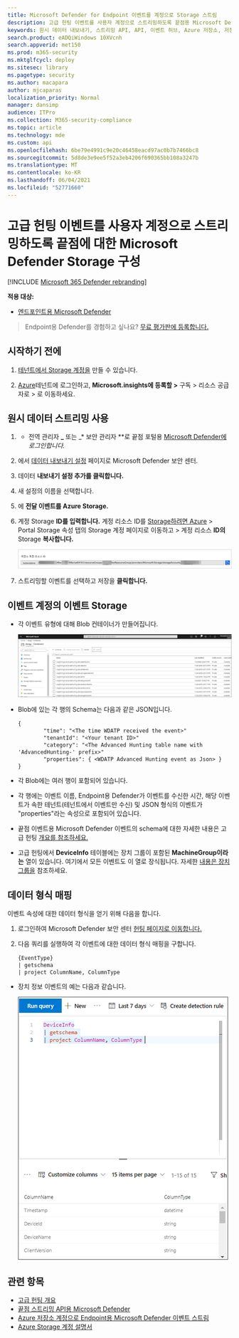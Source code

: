 ```yaml
---
title: Microsoft Defender for Endpoint 이벤트를 계정으로 Storage 스트림
description: 고급 헌팅 이벤트를 사용자 계정으로 스트리밍하도록 끝점용 Microsoft Defender를 Storage 대해 자세히 알아보습니다.
keywords: 원시 데이터 내보내기, 스트리밍 API, API, 이벤트 허브, Azure 저장소, 저장소 계정, 고급 헌팅, 원시 데이터 공유
search.product: eADQiWindows 10XVcnh
search.appverid: met150
ms.prod: m365-security
ms.mktglfcycl: deploy
ms.sitesec: library
ms.pagetype: security
ms.author: macapara
author: mjcaparas
localization_priority: Normal
manager: dansimp
audience: ITPro
ms.collection: M365-security-compliance
ms.topic: article
ms.technology: mde
ms.custom: api
ms.openlocfilehash: 6be79e4991c9e20c46458eacd97ac0b7b7466bc8
ms.sourcegitcommit: 5d8de3e9ee5f52a3eb4206f690365bb108a3247b
ms.translationtype: MT
ms.contentlocale: ko-KR
ms.lasthandoff: 06/04/2021
ms.locfileid: "52771660"
---
```

# <a name="configure-microsoft-defender-for-endpoint-to-stream-advanced-hunting-events-to-your-storage-account"></a>고급 헌팅 이벤트를 사용자 계정으로 스트리밍하도록 끝점에 대한 Microsoft Defender Storage 구성

[!INCLUDE [Microsoft 365 Defender rebranding](../../includes/microsoft-defender.md)]


**적용 대상:**
- [엔드포인트용 Microsoft Defender](https://go.microsoft.com/fwlink/?linkid=2154037)

> Endpoint용 Defender를 경험하고 싶나요? [무료 평가판에 등록합니다.](https://www.microsoft.com/microsoft-365/windows/microsoft-defender-atp?ocid=docs-wdatp-configuresiem-abovefoldlink) 

## <a name="before-you-begin"></a>시작하기 전에

1. [테넌트에서 Storage 계정을](/azure/storage/common/storage-account-overview) 만들 수 있습니다.

2. [Azure](https://ms.portal.azure.com/)테넌트에 로그인하고, **Microsoft.insights에 등록할 >** 구독 > 리소스 공급자로 > 로 이동하세요.

## <a name="enable-raw-data-streaming"></a>원시 데이터 스트리밍 사용

1. * 전역 관리자 **_** 또는 _* 보안 관리자 **로 끝점 포털용 [Microsoft Defender에](https://securitycenter.windows.com) _로그인합니다._

2. 에서 [데이터 내보내기 설정](https://securitycenter.windows.com/interoperability/dataexport) 페이지로 Microsoft Defender 보안 센터.

3. 데이터 **내보내기 설정 추가를 클릭합니다.**

4. 새 설정의 이름을 선택합니다.

5. 에 **전달 이벤트를 Azure Storage.**

6. 계정 Storage **ID를 입력합니다.** 계정 리소스 ID를 [Storage하려면 Azure](https://ms.portal.azure.com/) > Portal Storage 속성 탭의 Storage 계정 페이지로 이동하고 > 계정 리소스 **ID의** Storage **복사합니다.**

   ![이벤트 허브 리소스 ID1의 이미지](images/storage-account-resource-id.png)

7. 스트리밍할 이벤트를 선택하고 저장을 **클릭합니다.**

## <a name="the-schema-of-the-events-in-the-storage-account"></a>이벤트 계정의 이벤트 Storage

- 각 이벤트 유형에 대해 Blob 컨테이너가 만들어집니다. 

  ![이벤트 허브 리소스 ID2의 이미지](images/storage-account-event-schema.png)

- Blob에 있는 각 행의 Schema는 다음과 같은 JSON입니다. 

  ```
  {
          "time": "<The time WDATP received the event>"
          "tenantId": "<Your tenant ID>"
          "category": "<The Advanced Hunting table name with 'AdvancedHunting-' prefix>"
          "properties": { <WDATP Advanced Hunting event as Json> }
  }               
  ```

- 각 Blob에는 여러 행이 포함되어 있습니다.

- 각 행에는 이벤트 이름, Endpoint용 Defender가 이벤트를 수신한 시간, 해당 이벤트가 속한 테넌트(테넌트에서 이벤트만 수신) 및 JSON 형식의 이벤트가 "properties"라는 속성으로 포함되어 있습니다.

- 끝점 이벤트용 Microsoft Defender 이벤트의 schema에 대한 자세한 내용은 고급 헌팅 [개요를 참조하세요.](advanced-hunting-overview.md)

- 고급 헌팅에서 **DeviceInfo** 테이블에는 장치 그룹이 포함된 **MachineGroup이라는** 열이 있습니다. 여기에서 모든 이벤트도 이 열로 장식됩니다. 자세한 [내용은 장치 그룹을](machine-groups.md) 참조하세요.

## <a name="data-types-mapping"></a>데이터 형식 매핑

이벤트 속성에 대한 데이터 형식을 얻기 위해 다음을 합니다.

1. 로그인하여 [](https://securitycenter.windows.com) Microsoft Defender 보안 센터 [헌팅 페이지로 이동합니다.](https://securitycenter.windows.com/hunting-package)

2. 다음 쿼리를 실행하여 각 이벤트에 대한 데이터 형식 매핑을 구합니다. 

   ```
   {EventType}
   | getschema
   | project ColumnName, ColumnType 
   ```

- 장치 정보 이벤트의 예는 다음과 같습니다. 

  ![이벤트 허브 리소스 ID3의 이미지](images/machine-info-datatype-example.png)

## <a name="related-topics"></a>관련 항목
- [고급 헌팅 개요](advanced-hunting-overview.md)
- [끝점 스트리밍 API용 Microsoft Defender](raw-data-export.md)
- [Azure 저장소 계정으로 Endpoint용 Microsoft Defender 이벤트 스트림](raw-data-export-storage.md)
- [Azure Storage 계정 설명서](/azure/storage/common/storage-account-overview)